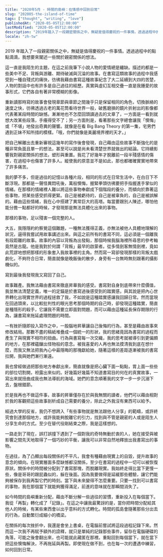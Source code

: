 ```yaml
---
title: "2020年5月 - 時間的島嶼：在情感中回到日常"
slug: "202005-the-island-of-time"
tags: ["thought", "writing", "love"]
publishedAt: "2020-05-05T12:00:00"
lastModified: "2020-05-05T12:00:00"
description: "2019年踏入了一段親密關係之中，無疑是值得慶祝的一件事情。透過過程中的點點滴滴，我想要來闡述一些關於親密關係的想法"
locale: "zh-tw"
---
```


2019 年踏入了一段親密關係之中，無疑是值得慶祝的一件事情。透過過程中的點點滴滴，我想要來闡述一些關於親密關係的想法。

這一直是我陌生的主題，在這之前我筆下小說人物的愛情總是纏缺。描述的都是一些美中不足、背叛與游離、期待破滅與沉淪的故事。在書寫這類故事的過程中我感受到一種自殘式的痛快，彷彿我藉由書寫這種故事紀念了大二延續到大四的苦楚，人物的對話中也有許多是自己過往的經歷。真實與虛幻互相交疊一直是我鍾愛的故事形式，它們各自有著非常模糊的影像。

重新讀那時寫的故事會發現章節與章節之間幾乎只是保留相同的角色，切換脈絡的速度之快，彷彿透過古老的萬花筒看待世界一般，破舊磨損的鏡片折射出的影像都代表著某段時間的缺憾。漸漸地也不怎麼回頭讀過去的文章了，一方面是一看到就想大改某些段落，手癢得受不了；另一方面則是，看著那些文字總會讓我「懊悔」或「不堪」地發出奇異的聲響。就像是在看 Big Bang Theory 的第一集，宅男們遇到正妹不知所措的模樣。「哦，你們就像是美麗境界裡的天才。」

把自己解離出去重新審視這幾年的寫作後會發現，自己藉由這些故事不斷強化的是種非常負面且單一的想法，甚至可以說是尚未看清楚世界就做出的結論。它持續影響我對親密關係的想法，塑形與重置。我花了好幾年才脫離前一段半殘感情的傷害，在過程中也傷害了許多人。縱使我的原意並不是如此，那也都確確實實地帶來了許多痛苦。

我的夢不多，但是過往的記憶以各種片段，相同的形式在日常生活中，在白日下不斷浮現。那都是一聲怪異悶吼後，萬般懊悔，握緊拳頭彷彿要把手指握進手掌似的情緒。在那樣的情緒裡人難以將這些事物奉獻成下個階段的養分，而傾向於靠著這些事物，把某些感受抓得更緊。自己是被虧待的，自己是被辜負的，自己是被誤解的。藉由這些情緒，我在心中搭建了異常巨大的高塔。每當要跟別人陳述，哪怕他能分擔一點都好的時候，才發現那是無法具體化出來的事物。

那樣的事物，足以殘害一個完整的人。

大五，我隱隱約約察覺這個難題，一種無法獲得正義，亦無法被他人具體地理解的狀況，逼得我嘗試用故事講述出來。與這之前所有的書寫不同，這必須是一個離我有段距離的故事。故事的內容以背叛為出發點，那個時候我腦海裡所尋思的參考軸竟然是古龍。他是我對於何謂「背叛」最早的啟蒙者。從多情劍客無情劍裡，竟如此荒謬地想把那樣的形象套入我故事裡的主角。然而寫一寫卻發現那樣的背叛太戲劇化，不夠符合日常，簡直就像是晚飯後的散步，身旁有一台無時無刻跟著的攝影機似的。

寫到最後我發現我又寫回了自己。

故事難產。我無法藉由書寫來徹底昇華我的感受。書寫對自身到底帶來什麼價值，我並無法清楚定義，唯一的定錨是於書寫過後感受到的踏實感，與其說是把內心世界轉化出現實世界的過程拯救了我，不如說是這種踏實感讓我回歸日常。然而當現在回過頭來，以比較批判性的眼光思考那個時期的自己時，卻發現這種踏實，簡直是種隱形的殺手，它讓我不需要立即面對問題，而可以藉由這種延長保存期限的行為，讓書寫來拖延處理問題的時間。

一有挫折隨即投入寫作之中，一股腦地昇華讓自己後悔的行為，甚至是藉由故事來修改結局。那數不盡的稿紙堆疊成一個統一的形狀，我的思緒竟因為書寫的過程而產生了與現實不相符的扭曲。行為與書寫每一次交織，我的思考就被導引到更偏頗的地方，在那裡蘊釀出怪物般的意念。被我喜愛的人再也無法摸清我到底在想什麼，而我又無法把我內心中最隱晦的那塊獻給她，隨著這樣的差距逐漸被我的書寫拉開，我與她們漸行漸遠。

我也曾經做過把那些地方奉獻出來，簡直就像是把心臟下面一點點，胃上面一些些的部位切割開，袒露出來似的。好幾篇好幾篇不知道書寫目的何在的真實故事，一寫出來就扭曲成我也無法導航的海域。她們的意念順著我的文字一步一步沉溺下去，盤根錯節。

於是我再也不做這件事，故事的昇華僅存在於與我無關的讀者，他們可以藉由相對於我的客觀把這些故事剖析成自己需要的養分，除此之外我沒有東西可以給予。

經過大學的反省，我仍不想跨入「有些事物就是無法跟他人分享」的範疇，或許終究會到達那個地方，或許我能夠脫離它的引力，找到與不管是親密的人或是陌生人分享生命的方式。至少在替代役剛結束之際，我是這樣想的。

一路走到了現在，誤打誤撞下遇到了一個對我的奇特無動於衷的人，她在接受與被影響之間先天地取得了一個巧妙的平衡，讓我可以非常自然地釋放出我書寫出的事物。

在過往，為了凸顯出每段關係的不平凡，我會有種藉由現實上的自毀，提升故事的意念的傾向。在現實層面多麼缺憾都沒關係，至少在書寫的過程中一切可以被恢復原狀。關係中的時間被分配到了書寫那塊，而脫離現實。我始終走得比當下更慢一些，像是哥哥的跟屁蟲似的，躲在後面。因為我要做得是延緩那些體驗，讓它們能夠被保存到我再製它們的時刻。當下與未來變得不怎麼重要。只要一找到可以書寫的事物，我在那個當下就能夠獲得滿足，前進的意味就在那瞬間消失了。

如今時間的島嶼重新分配，藉由不斷分解一些過往的習慣，重新投入在每個當下。我從「再製」轉化成了「記錄」。在這之中讓我最驚訝的是，當你把時間分配給其他人的時候，有某些東西會以出乎意料的方式轉化。時間的孤島會隨著那些分出去的行為，自動繁衍成細小的橋梁。

在關係的每次挫折中，我還是會坐上書桌，在電腦前嘗試將這段過程記錄下來。然而這一次我不再賦予額外的詮釋，就只是單純的記錄那些事件，留存在電腦硬碟的角落，可能之後會翻出來，也可能就此藏匿在那裡。重點回到每個當下，就在當下把這些懊悔解決，不再拖延與再製。即使現在做不到，也在每一次的遭遇中練習，如何回到日常。
